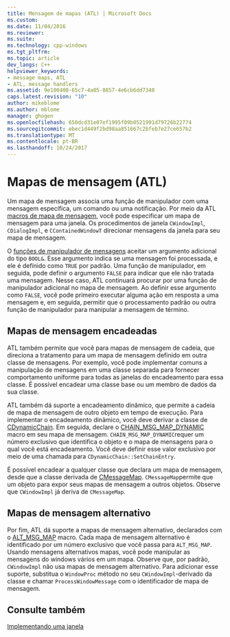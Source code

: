 ```yaml
---
title: Mensagem de mapas (ATL) | Microsoft Docs
ms.custom: 
ms.date: 11/04/2016
ms.reviewer: 
ms.suite: 
ms.technology: cpp-windows
ms.tgt_pltfrm: 
ms.topic: article
dev_langs: C++
helpviewer_keywords:
- message maps, ATL
- ATL, message handlers
ms.assetid: 9e100400-65c7-4a85-8857-4e6cb6dd7340
caps.latest.revision: "10"
author: mikeblome
ms.author: mblome
manager: ghogen
ms.openlocfilehash: 650dcd31e07ef1995f09b0521991d79726b22774
ms.sourcegitcommit: ebec1d449f2bd98aa851667c2bfeb7e27ce657b2
ms.translationtype: MT
ms.contentlocale: pt-BR
ms.lasthandoff: 10/24/2017
---
```

# <a name="message-maps-atl"></a>Mapas de mensagem (ATL)
Um mapa de mensagem associa uma função de manipulador com uma mensagem específica, um comando ou uma notificação. Por meio da ATL [macros de mapa de mensagem](../atl/reference/message-map-macros-atl.md), você pode especificar um mapa de mensagem para uma janela. Os procedimentos de janela `CWindowImpl`, `CDialogImpl`, e `CContainedWindowT` direcionar mensagens da janela para seu mapa de mensagem.  
  
 O [funções de manipulador de mensagens](../atl/message-handler-functions.md) aceitar um argumento adicional do tipo `BOOL&`. Esse argumento indica se uma mensagem foi processada, e ele é definido como `TRUE` por padrão. Uma função de manipulador, em seguida, pode definir o argumento `FALSE` para indicar que ele não tratada uma mensagem. Nesse caso, ATL continuará procurar por uma função de manipulador adicional no mapa de mensagem. Ao definir esse argumento como `FALSE`, você pode primeiro executar alguma ação em resposta a uma mensagem e, em seguida, permitir que o processamento padrão ou outra função de manipulador para manipular a mensagem de término.  
  
## <a name="chained-message-maps"></a>Mapas de mensagem encadeadas  
 ATL também permite que você para mapas de mensagem de cadeia, que direciona a tratamento para um mapa de mensagem definido em outra classe de mensagens. Por exemplo, você pode implementar comuns a manipulação de mensagens em uma classe separada para fornecer comportamento uniforme para todas as janelas do encadeamento para essa classe. É possível encadear uma classe base ou um membro de dados da sua classe.  
  
 ATL também dá suporte a encadeamento dinâmico, que permite a cadeia de mapa de mensagem de outro objeto em tempo de execução. Para implementar o encadeamento dinâmico, você deve derivar a classe de [CDynamicChain](../atl/reference/cdynamicchain-class.md). Em seguida, declare o [CHAIN_MSG_MAP_DYNAMIC](reference/message-map-macros-atl.md#chain_msg_map_dynamic) macro em seu mapa de mensagem. `CHAIN_MSG_MAP_DYNAMIC`requer um número exclusivo que identifica o objeto e o mapa de mensagens para o qual você está encadeamento. Você deve definir esse valor exclusivo por meio de uma chamada para `CDynamicChain::SetChainEntry`.  
  
 É possível encadear a qualquer classe que declara um mapa de mensagem, desde que a classe derivada de [CMessageMap](../atl/reference/cmessagemap-class.md). `CMessageMap`permite que um objeto para expor seus mapas de mensagem a outros objetos. Observe que `CWindowImpl` já deriva de `CMessageMap`.  
  
## <a name="alternate-message-maps"></a>Mapas de mensagem alternativo  
 Por fim, ATL dá suporte a mapas de mensagem alternativo, declarados com o [ALT_MSG_MAP](reference/message-map-macros-atl.md#alt_msg_map) macro. Cada mapa de mensagem alternativo é identificado por um número exclusivo que você passa para `ALT_MSG_MAP`. Usando mensagens alternativos mapas, você pode manipular as mensagens do windows vários em um mapa. Observe que, por padrão, `CWindowImpl` não usa mapas de mensagem alternativo. Para adicionar esse suporte, substitua o `WindowProc` método no seu `CWindowImpl`-derivado da classe e chamar `ProcessWindowMessage` com o identificador de mapa de mensagem.  
  
## <a name="see-also"></a>Consulte também  
 [Implementando uma janela](../atl/implementing-a-window.md)

